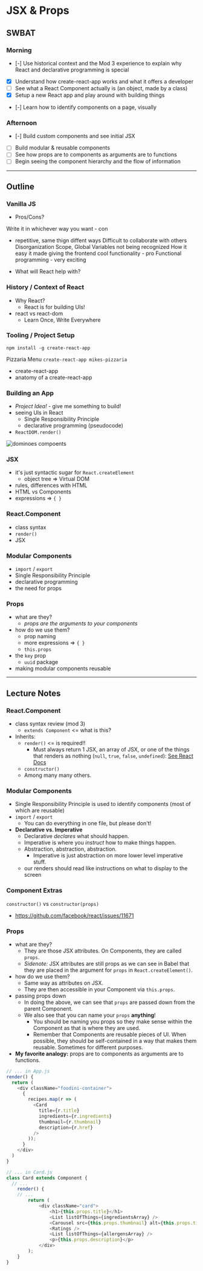 JSX & Props
===========

## SWBAT

### Morning

- [-] Use historical context and the Mod 3 experience to explain why React and declarative programming is special
- [x] Understand how create-react-app works and what it offers a developer
- [ ] See what a React Component actually is (an object, made by a class)
- [x] Setup a new React app and play around with building things
- [-] Learn how to identify components on a page, visually

### Afternoon

- [-] Build custom components and see initial JSX
- [ ] Build modular & reusable components
- [ ] See how props are to components as arguments are to functions
- [ ] Begin seeing the component hierarchy and the flow of information

---

## Outline

### Vanilla JS

- Pros/Cons?

Write it in whichever way you want - con
  - repetitive, same thign diffent ways
Difficult to collaborate with others
Disorganization
Scope, Global Variables not being recognized
How it easy it made giving the frontend cool functionality - pro
Functional programming - very exciting

- What will React help with?

### History / Context of React

- Why React?
  - React is for building UIs!
- react vs react-dom
  - Learn Once, Write Everywhere

### Tooling / Project Setup

`npm install -g create-react-app`

Pizzaria Menu
`create-react-app mikes-pizzaria`

- create-react-app
- anatomy of a create-react-app

### Building an App

- _Project Idea!_ - give me something to build!
- seeing UIs in React
  - Single Responsibility Principle
  - declarative programming (pseudocode)
- `ReactDOM.render()`

![dominoes compoents](dominoes.png)

### JSX

- it's just syntactic sugar for `React.createElement`
  - object tree => Virtual DOM
- rules, differences with HTML
- HTML vs Components
- expressions => `{ }`

### React.Component

- class syntax
- `render()`
- JSX

### Modular Components

- `import` / `export`
- Single Responsibility Principle
- declarative programming
- the need for props

### Props

- what are they?
  - _props are the arguments to your components_
- how do we use them?
  - prop naming
  - more expressions => `{ }`
  - `this.props`
- the `key` prop
  - `uuid` package
- making modular components reusable

---

## Lecture Notes

### React.Component

- class syntax review (mod 3)
  - `extends Component` <= what is this?
- Inherits:
  - `render()` <= is required!!
    - Must always return 1 JSX, an array of JSX, or one of the things that renders as nothing (`null`, `true`, `false`, `undefined`): [See React Docs](https://reactjs.org/docs/jsx-in-depth.html#booleans-null-and-undefined-are-ignored)
  - `constructor()`
  - Among many many others.

### Modular Components

- Single Responsibility Principle is used to identify components (most of which are reusable)
- `import` / `export`
  - You can do everything in one file, but please don't!
- **Declarative vs. Imperative**
  - Declarative _declares_ what should happen.
  - Imperative is where you _instruct_ how to make things happen.
  - Abstraction, abstraction, abstraction.
    - Imperative is just abstraction on more lower level imperative stuff.
  - our renders should read like instructions on what to display to the screen

### Component Extras

`constructor()` vs `constructor(props)`
- https://github.com/facebook/react/issues/11671

### Props

- what are they?
  - They are those JSX attributes. On Components, they are called `props`.
  - _Sidenote:_ JSX attributes are still props as we can see in Babel that they are placed in the argument for `props` in `React.createElement()`.
- how do we use them?
  - Same way as attributes on JSX.
  - They are then accessible in your Component via `this.props`.
- passing props down
  - In doing the above, we can see that `props` are passed down from the parent Component.
  - We also see that you can name your `props` **anything**!
    - You should be naming you props so they make sense within the Component as that is where they are used.
    - Remember that Components are reusable pieces of UI. When possible, they should be self-contained in a way that makes them reusable. Sometimes for different purposes.
- **My favorite analogy:** props are to components as arguments are to functions.


```javascript
// ... in App.js
render() {
  return (
    <div className="foodini-container">
      {
        recipes.map(r => (
          <Card
            title={r.title}
            ingredients={r.ingredients}
            thumbnail={r.thumbnail}
            description={r.href}
          />
        ));
      }
    </div>
  )
}

// ... in Card.js
class Card extends Component {
  // ...
	render() {
    // ...
		return (
			<div className="card">
				<h1>{this.props.title}</h1>
				<List listOfThings={ingredientsArray} />
				<Carousel src={this.props.thumbnail} alt={this.props.title} />
				<Ratings />
				<List listOfThings={allergensArray} />
				<p>{this.props.description}</p>
			</div>
		);
	}
}
```
